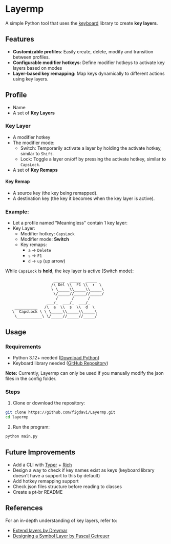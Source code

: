 # Layermp
A simple Python tool that uses the [keyboard](https://github.com/boppreh/keyboard/) library to create **key layers**.

## Features
- **Customizable profiles**: Easily create, delete, modify and transition between profiles.
- **Configurable modifier hotkeys:** Define modifier hotkeys to activate key layers based on modes
- **Layer-based key remapping:** Map keys dynamically to different actions using key layers.

## Profile
- Name
- A set of **Key Layers**

### Key Layer
- A modifier hotkey
- The modifier mode:
    - Switch: Temporarily activate a layer by holding the activate hotkey, similar to `Shift`.
    - Lock: Toggle a layer on/off by pressing the activate hotkey, similar to `CapsLock`.
- A set of **Key Remaps**

#### Key Remap
- A source key (the key being remapped).
- A destination key (the key it becomes when the key layer is active).

### Example:

- Let a profile named "Meaningless" contain 1 key layer:
- Key Layer:
    - Modifier hotkey: `CapsLock`
    - Modifier mode: **Switch**
    - Key remaps: 
        - `a` -> `Delete` <br/>
        - `s` -> `F1`
        - `d` -> `up` (up arrow)

While `CapsLock` is **held**, the key layer is active (Switch mode):
```
                     _____  _____  _____ 
                    /\ Del \\  F1 \\  ↑  \ 
                    \ \_____\\_____\\_____\
                     \/_____//_____//_____/
                      /      /      / 
                  ___/_  ___/_  ___/_   
    __________   /\  a  \\  s  \\  d  \     
   \  CapsLock \ \ \_____\\_____\\_____\    
    \___________\ \/_____//_____//_____/  
```

## Usage

### Requirements 
- Python 3.12+ needed ([Download Python](https://www.python.org/downloads/))
- Keyboard library needed ([GitHub Repository](https://github.com/boppreh/keyboard/?tab=readme-ov-file#usage))


**Note:** Currently, Layermp can only be used if you manually modify the json files in the config folder.

### Steps
1. Clone or download the repository:
```bash
git clone https://github.com/figdavi/Layermp.git
cd layermp
```

2. Run the program:
```bash
python main.py
```

## Future Improvements
- Add a CLI with [Typer](https://github.com/fastapi/typer) + [Rich](https://github.com/Textualize/rich)
- Design a way to check if key names exist as keys (keyboard library doesn't have a support to this by default)
- Add hotkey remapping support
- Check json files structure before reading to classes
- Create a pt-br README

## References
For an in-depth understanding of key layers, refer to:
- [Extend layers by Dreymar](https://dreymar.colemak.org/layers-extend.html)
- [Designing a Symbol Layer by Pascal Getreuer](https://getreuer.info/posts/keyboards/symbol-layer/index.html)